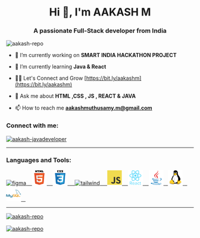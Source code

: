 <h1 align="center">Hi 👋, I'm AAKASH M</h1>
<h3 align="center">A passionate Full-Stack developer from India</h3>

<p align="left"> <img src="https://komarev.com/ghpvc/?username=aakash-repo&label=You%20Visited%20after&color=27ac0c&style=flat-square" alt="aakash-repo" /> </p>

- 🔭 I’m currently working on **SMART INDIA HACKATHON PROJECT**

- 🌱 I’m currently learning **Java & React**

- 👨‍💻 Let's Connect and Grow [https://bit.ly/aakashm](https://bit.ly/aakashm)

- 💬 Ask me about **HTML ,CSS , JS , REACT & JAVA**

- 📫 How to reach me **aakashmuthusamy.m@gmail.com**

<h3 align="left">Connect with me:</h3>
<p align="left">
<a href="https://linkedin.com/in/aakash-javadeveloper" target="blank"><img align="center" src="https://raw.githubusercontent.com/rahuldkjain/github-profile-readme-generator/master/src/images/icons/Social/linked-in-alt.svg" alt="aakash-javadeveloper" height="30" width="40" /></a>
</p>
<hr>
<h3 align="left">Languages and Tools:</h3>

<p align="left"> <a href="https://getbootstrap.com" target="_blank" rel="noreferrer"> 
<img src="https://www.vectorlogo.zone/logos/figma/figma-icon.svg" alt="figma" width="40" height="40"/> </a> <a href="https://www.w3.org/html/" target="_blank" rel="noreferrer"> &nbsp;&nbsp; 
<img src="https://raw.githubusercontent.com/devicons/devicon/master/icons/html5/html5-original-wordmark.svg" alt="html5" width="40" height="40"/> </a> <a href="https://www.java.com" target="_blank" rel="noreferrer"> &nbsp;&nbsp; 
<img src="https://raw.githubusercontent.com/devicons/devicon/master/icons/css3/css3-original-wordmark.svg" alt="css3" width="40" height="40"/> </a> <a href="https://www.figma.com/" target="_blank" rel="noreferrer"> &nbsp; &nbsp; 
<img src="https://www.vectorlogo.zone/logos/tailwindcss/tailwindcss-icon.svg" alt="tailwind" width="40" height="40"/> &nbsp; &nbsp; 
<img src="https://raw.githubusercontent.com/devicons/devicon/master/icons/javascript/javascript-original.svg" alt="javascript" width="40" height="40"/> </a> <a href="https://www.linux.org/" target="_blank" rel="noreferrer"> &nbsp;&nbsp;
<img src="https://raw.githubusercontent.com/devicons/devicon/master/icons/react/react-original-wordmark.svg" alt="react" width="40" height="40"/> </a> <a href="https://tailwindcss.com/" target="_blank" rel="noreferrer"> &nbsp;&nbsp;
<img src="https://raw.githubusercontent.com/devicons/devicon/master/icons/java/java-original.svg" alt="java" width="40" height="40"/> </a> <a href="https://developer.mozilla.org/en-US/docs/Web/JavaScript" target="_blank" rel="noreferrer"> &nbsp;&nbsp;<img src="https://raw.githubusercontent.com/devicons/devicon/master/icons/linux/linux-original.svg" alt="linux" width="40" height="40"/> </a> <a href="https://www.mysql.com/" target="_blank" rel="noreferrer"> &nbsp;&nbsp;
<img src="https://raw.githubusercontent.com/devicons/devicon/master/icons/mysql/mysql-original-wordmark.svg" alt="mysql" width="40" height="40"/> </a> <a href="https://reactjs.org/" target="_blank" rel="noreferrer"> &nbsp;&nbsp; 
 
 </p>
<hr>
<p><img align="center" src="https://github-readme-stats.vercel.app/api/top-langs?username=aakash-repo&show_icons=true&theme=tokyonight&hide_border=true&locale=en&layout=compact" alt="aakash-repo" /></p>

<p><img align="center" src="https://github-readme-streak-stats.herokuapp.com/?user=aakash-repo&theme=dark" alt="aakash-repo" /></p>
